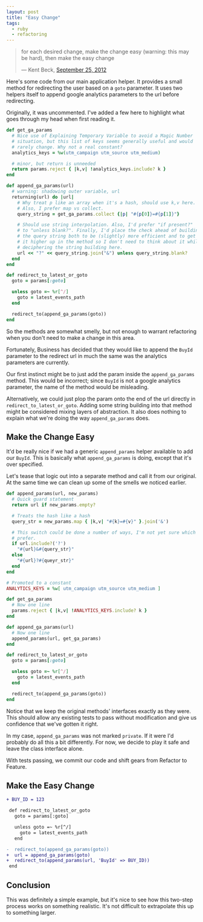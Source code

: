 ```yaml
---
layout: post
title: "Easy Change"
tags:
  - ruby
  - refactoring
---
```


> for each desired change, make the change easy (warning: this may be 
> hard), then make the easy change
>
> &mdash; Kent Beck, [September 25, 2012][tweet]

[tweet]: https://twitter.com/KentBeck/status/250733358307500032

Here's some code from our main application helper. It provides a small 
method for redirecting the user based on a `goto` parameter. It uses two 
helpers itself to append google analytics parameters to the url before 
redirecting.

Originally, it was uncommented. I've added a few here to highlight what 
goes through my head when first reading it.

```ruby 
def get_ga_params
  # Nice use of Explaining Temporary Variable to avoid a Magic Number 
  # situation, but this list of keys seems generally useful and would 
  # rarely change. Why not a real constant?
  analytics_keys = %w(utm_campaign utm_source utm_medium)

  # minor, but return is unneeded
  return params.reject { |k,v| !analytics_keys.include? k }
end

def append_ga_params(url)
  # warning: shadowing outer variable, url
  returning(url) do |url|
    # Why treat p like an array when it's a hash, should use k,v here. 
    # Also, I prefer map vs collect.
    query_string = get_ga_params.collect {|p| "#{p[0]}=#{p[1]}"}

    # Should use string interpolation. Also, I'd prefer "if present?" 
    # to "unless blank?". Finally, I'd place the check ahead of building 
    # the query string both to be (slightly) more efficient and to get 
    # it higher up in the method so I don't need to think about it while 
    # deciphering the string building here.
    url << "?" << query_string.join("&") unless query_string.blank?
  end
end

def redirect_to_latest_or_goto
  goto = params[:goto]

  unless goto =~ %r[^/]
    goto = latest_events_path
  end

  redirect_to(append_ga_params(goto))
end
```

So the methods are somewhat smelly, but not enough to warrant 
refactoring when you don't need to make a change in this area.

Fortunately, Business has decided that they would like to append the 
`BuyId` parameter to the redirect url in much the same was the analytics 
parameters are currently.

Our first instinct might be to just add the param inside the 
`append_ga_params` method. This would be incorrect; since `BuyId` is not 
a google analytics parameter, the name of the method would be 
misleading.

Alternatively, we could just plop the param onto the end of the url 
directly in `redirect_to_latest_or_goto`. Adding some string building 
into that method might be considered mixing layers of abstraction. It 
also does nothing to explain what we're doing the way `append_ga_params` 
does.

## Make the Change Easy

It'd be really nice if we had a generic `append_params` helper available 
to add our `BuyId`. This is basically what `append_ga_params` is doing, 
except that it's over specified. 

Let's tease that logic out into a separate method and call it from our 
original. At the same time we can clean up some of the smells we noticed 
earlier.

```ruby 
def append_params(url, new_params)
  # Quick guard statement
  return url if new_params.empty?

  # Treats the hash like a hash
  query_str = new_params.map { |k,v| "#{k}=#{v}" }.join('&')

  # This switch could be done a number of ways, I'm not yet sure which I 
  # prefer.
  if url.include?('?')
    "#{url}&#{query_str}"
  else
    "#{url}?#{queyr_str}"
  end
end

# Promoted to a constant
ANALYTICS_KEYS = %w[ utm_campaign utm_source utm_medium ]

def get_ga_params
  # Now one line
  params.reject { |k,v| !ANALYTICS_KEYS.include? k }
end

def append_ga_params(url)
  # Now one line
  append_params(url, get_ga_params)
end

def redirect_to_latest_or_goto
  goto = params[:goto]

  unless goto =~ %r[^/]
    goto = latest_events_path
  end

  redirect_to(append_ga_params(goto))
end
```

Notice that we keep the original methods' interfaces exactly as they 
were. This should allow any existing tests to pass without modification 
and give us confidence that we've gotten it right.

In my case, `append_ga_params` was not marked `private`. If it were I'd 
probably do all this a bit differently. For now, we decide to play it 
safe and leave the class interface alone.

With tests passing, we commit our code and shift gears from Refactor to 
Feature.

## Make the Easy Change

```diff 
+ BUY_ID = 123

 def redirect_to_latest_or_goto
   goto = params[:goto]

   unless goto =~ %r[^/]
     goto = latest_events_path
   end

-  redirect_to(append_ga_params(goto))
+  url = append_ga_params(goto)
+  redirect_to(append_params(url, 'BuyId' => BUY_ID))
 end
```

## Conclusion

This was definitely a simple example, but it's nice to see how this 
two-step process works on something realistic. It's not difficult to 
extrapolate this up to something larger.
